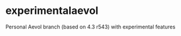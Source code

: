experimentalaevol
=================

Personal Aevol branch (based on 4.3 r543) with experimental features
